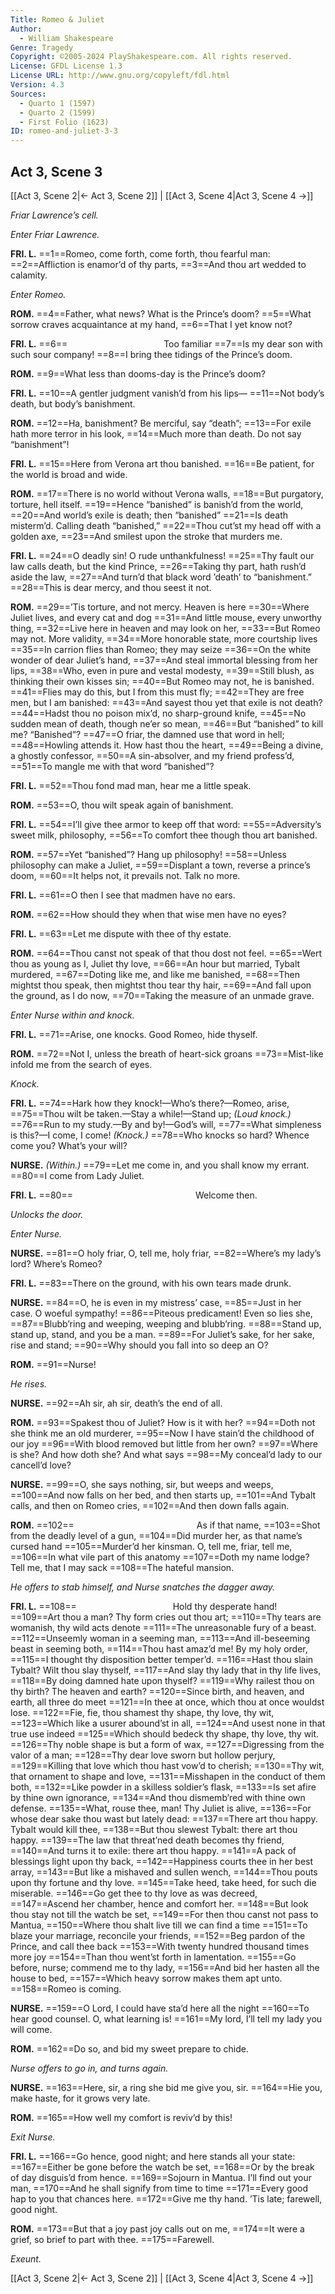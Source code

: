 ```yaml
---
Title: Romeo & Juliet
Author: 
  - William Shakespeare
Genre: Tragedy
Copyright: ©2005-2024 PlayShakespeare.com. All rights reserved.
License: GFDL License 1.3
License URL: http://www.gnu.org/copyleft/fdl.html
Version: 4.3
Sources:
  - Quarto 1 (1597)
  - Quarto 2 (1599)
  - First Folio (1623)
ID: romeo-and-juliet-3-3
---
```


## Act 3, Scene 3
[[Act 3, Scene 2|← Act 3, Scene 2]] | [[Act 3, Scene 4|Act 3, Scene 4 →]]

*Friar Lawrence’s cell.*

*Enter Friar Lawrence.*

**FRI. L.**
==1==Romeo, come forth, come forth, thou fearful man:
==2==Affliction is enamor’d of thy parts,
==3==And thou art wedded to calamity.

*Enter Romeo.*

**ROM.**
==4==Father, what news? What is the Prince’s doom?
==5==What sorrow craves acquaintance at my hand,
==6==That I yet know not?

**FRI. L.**
==6==           Too familiar
==7==Is my dear son with such sour company!
==8==I bring thee tidings of the Prince’s doom.

**ROM.**
==9==What less than dooms-day is the Prince’s doom?

**FRI. L.**
==10==A gentler judgment vanish’d from his lips⁠—
==11==Not body’s death, but body’s banishment.

**ROM.**
==12==Ha, banishment? Be merciful, say “death”;
==13==For exile hath more terror in his look,
==14==Much more than death. Do not say “banishment”!

**FRI. L.**
==15==Here from Verona art thou banished.
==16==Be patient, for the world is broad and wide.

**ROM.**
==17==There is no world without Verona walls,
==18==But purgatory, torture, hell itself.
==19==Hence “banished” is banish’d from the world,
==20==And world’s exile is death; then “banished”
==21==Is death misterm’d. Calling death “banished,”
==22==Thou cut’st my head off with a golden axe,
==23==And smilest upon the stroke that murders me.

**FRI. L.**
==24==O deadly sin! O rude unthankfulness!
==25==Thy fault our law calls death, but the kind Prince,
==26==Taking thy part, hath rush’d aside the law,
==27==And turn’d that black word ’death’ to “banishment.”
==28==This is dear mercy, and thou seest it not.

**ROM.**
==29==’Tis torture, and not mercy. Heaven is here
==30==Where Juliet lives, and every cat and dog
==31==And little mouse, every unworthy thing,
==32==Live here in heaven and may look on her,
==33==But Romeo may not. More validity,
==34==More honorable state, more courtship lives
==35==In carrion flies than Romeo; they may seize
==36==On the white wonder of dear Juliet’s hand,
==37==And steal immortal blessing from her lips,
==38==Who, even in pure and vestal modesty,
==39==Still blush, as thinking their own kisses sin;
==40==But Romeo may not, he is banished.
==41==Flies may do this, but I from this must fly;
==42==They are free men, but I am banished:
==43==And sayest thou yet that exile is not death?
==44==Hadst thou no poison mix’d, no sharp-ground knife,
==45==No sudden mean of death, though ne’er so mean,
==46==But “banished” to kill me? “Banished”?
==47==O friar, the damned use that word in hell;
==48==Howling attends it. How hast thou the heart,
==49==Being a divine, a ghostly confessor,
==50==A sin-absolver, and my friend profess’d,
==51==To mangle me with that word “banished”?

**FRI. L.**
==52==Thou fond mad man, hear me a little speak.

**ROM.**
==53==O, thou wilt speak again of banishment.

**FRI. L.**
==54==I’ll give thee armor to keep off that word:
==55==Adversity’s sweet milk, philosophy,
==56==To comfort thee though thou art banished.

**ROM.**
==57==Yet “banished”? Hang up philosophy!
==58==Unless philosophy can make a Juliet,
==59==Displant a town, reverse a prince’s doom,
==60==It helps not, it prevails not. Talk no more.

**FRI. L.**
==61==O then I see that madmen have no ears.

**ROM.**
==62==How should they when that wise men have no eyes?

**FRI. L.**
==63==Let me dispute with thee of thy estate.

**ROM.**
==64==Thou canst not speak of that thou dost not feel.
==65==Wert thou as young as I, Juliet thy love,
==66==An hour but married, Tybalt murdered,
==67==Doting like me, and like me banished,
==68==Then mightst thou speak, then mightst thou tear thy hair,
==69==And fall upon the ground, as I do now,
==70==Taking the measure of an unmade grave.

*Enter Nurse within and knock.*

**FRI. L.**
==71==Arise, one knocks. Good Romeo, hide thyself.

**ROM.**
==72==Not I, unless the breath of heart-sick groans
==73==Mist-like infold me from the search of eyes.

*Knock.*

**FRI. L.**
==74==Hark how they knock!—Who’s there?—Romeo, arise,
==75==Thou wilt be taken.—Stay a while!—Stand up;
*(Loud knock.)*
==76==Run to my study.—By and by!—God’s will,
==77==What simpleness is this?—I come, I come!
*(Knock.)*
==78==Who knocks so hard? Whence come you? What’s your will?

**NURSE.**
*(Within.)*
==79==Let me come in, and you shall know my errant.
==80==I come from Lady Juliet.

**FRI. L.**
==80==              Welcome then.

*Unlocks the door.*

*Enter Nurse.*

**NURSE.**
==81==O holy friar, O, tell me, holy friar,
==82==Where’s my lady’s lord? Where’s Romeo?

**FRI. L.**
==83==There on the ground, with his own tears made drunk.

**NURSE.**
==84==O, he is even in my mistress’ case,
==85==Just in her case. O woeful sympathy!
==86==Piteous predicament! Even so lies she,
==87==Blubb’ring and weeping, weeping and blubb’ring.
==88==Stand up, stand up, stand, and you be a man.
==89==For Juliet’s sake, for her sake, rise and stand;
==90==Why should you fall into so deep an O?

**ROM.**
==91==Nurse!

*He rises.*

**NURSE.**
==92==Ah sir, ah sir, death’s the end of all.

**ROM.**
==93==Spakest thou of Juliet? How is it with her?
==94==Doth not she think me an old murderer,
==95==Now I have stain’d the childhood of our joy
==96==With blood removed but little from her own?
==97==Where is she? And how doth she? And what says
==98==My conceal’d lady to our cancell’d love?

**NURSE.**
==99==O, she says nothing, sir, but weeps and weeps,
==100==And now falls on her bed, and then starts up,
==101==And Tybalt calls, and then on Romeo cries,
==102==And then down falls again.

**ROM.**
==102==              As if that name,
==103==Shot from the deadly level of a gun,
==104==Did murder her, as that name’s cursed hand
==105==Murder’d her kinsman. O, tell me, friar, tell me,
==106==In what vile part of this anatomy
==107==Doth my name lodge? Tell me, that I may sack
==108==The hateful mansion.

*He offers to stab himself, and Nurse snatches the dagger away.*

**FRI. L.**
==108==           Hold thy desperate hand!
==109==Art thou a man? Thy form cries out thou art;
==110==Thy tears are womanish, thy wild acts denote
==111==The unreasonable fury of a beast.
==112==Unseemly woman in a seeming man,
==113==And ill-beseeming beast in seeming both,
==114==Thou hast amaz’d me! By my holy order,
==115==I thought thy disposition better temper’d.
==116==Hast thou slain Tybalt? Wilt thou slay thyself,
==117==And slay thy lady that in thy life lives,
==118==By doing damned hate upon thyself?
==119==Why railest thou on thy birth? The heaven and earth?
==120==Since birth, and heaven, and earth, all three do meet
==121==In thee at once, which thou at once wouldst lose.
==122==Fie, fie, thou shamest thy shape, thy love, thy wit,
==123==Which like a usurer abound’st in all,
==124==And usest none in that true use indeed
==125==Which should bedeck thy shape, thy love, thy wit.
==126==Thy noble shape is but a form of wax,
==127==Digressing from the valor of a man;
==128==Thy dear love sworn but hollow perjury,
==129==Killing that love which thou hast vow’d to cherish;
==130==Thy wit, that ornament to shape and love,
==131==Misshapen in the conduct of them both,
==132==Like powder in a skilless soldier’s flask,
==133==Is set afire by thine own ignorance,
==134==And thou dismemb’red with thine own defense.
==135==What, rouse thee, man! Thy Juliet is alive,
==136==For whose dear sake thou wast but lately dead:
==137==There art thou happy. Tybalt would kill thee,
==138==But thou slewest Tybalt: there art thou happy.
==139==The law that threat’ned death becomes thy friend,
==140==And turns it to exile: there art thou happy.
==141==A pack of blessings light upon thy back,
==142==Happiness courts thee in her best array,
==143==But like a mishaved and sullen wench,
==144==Thou pouts upon thy fortune and thy love.
==145==Take heed, take heed, for such die miserable.
==146==Go get thee to thy love as was decreed,
==147==Ascend her chamber, hence and comfort her.
==148==But look thou stay not till the watch be set,
==149==For then thou canst not pass to Mantua,
==150==Where thou shalt live till we can find a time
==151==To blaze your marriage, reconcile your friends,
==152==Beg pardon of the Prince, and call thee back
==153==With twenty hundred thousand times more joy
==154==Than thou went’st forth in lamentation.
==155==Go before, nurse; commend me to thy lady,
==156==And bid her hasten all the house to bed,
==157==Which heavy sorrow makes them apt unto.
==158==Romeo is coming.

**NURSE.**
==159==O Lord, I could have sta’d here all the night
==160==To hear good counsel. O, what learning is!
==161==My lord, I’ll tell my lady you will come.

**ROM.**
==162==Do so, and bid my sweet prepare to chide.

*Nurse offers to go in, and turns again.*

**NURSE.**
==163==Here, sir, a ring she bid me give you, sir.
==164==Hie you, make haste, for it grows very late.

**ROM.**
==165==How well my comfort is reviv’d by this!

*Exit Nurse.*

**FRI. L.**
==166==Go hence, good night; and here stands all your state:
==167==Either be gone before the watch be set,
==168==Or by the break of day disguis’d from hence.
==169==Sojourn in Mantua. I’ll find out your man,
==170==And he shall signify from time to time
==171==Every good hap to you that chances here.
==172==Give me thy hand. ’Tis late; farewell, good night.

**ROM.**
==173==But that a joy past joy calls out on me,
==174==It were a grief, so brief to part with thee.
==175==Farewell.

*Exeunt.*

[[Act 3, Scene 2|← Act 3, Scene 2]] | [[Act 3, Scene 4|Act 3, Scene 4 →]]